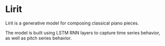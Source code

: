 # Lirit

Lirit is a generative model for composing classical piano pieces.

The model is built using LSTM RNN layers to capture time series behavior, as well as pitch series behavior.
